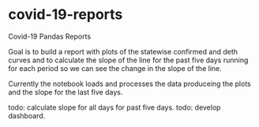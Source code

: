 # covid-19-reports
Covid-19 Pandas Reports

Goal is to build a report with plots of the statewise confirmed and deth curves and to calculate the slope of the line for the past five days running for each period so we can see the change in the slope of the line.

Currently the notebook loads and processes the data produceing the plots and the slope for the last five days.

todo: calculate slope for all days for past five days.
todo: develop dashboard.
